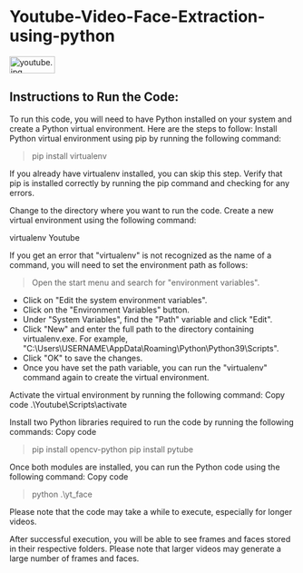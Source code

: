 # Youtube-Video-Face-Extraction-using-python

<img src="https://github.com/prateekj7777/Youtube-Video-Face-Extraction-using-python/blob/master/image.png" width="80px" height="30px" alt="youtube.jpg" align=center />

## Instructions to Run the Code:

To run this code, you will need to have Python installed on your system and create a Python virtual environment. Here are the steps to follow:
Install Python virtual environment using pip by running the following command:

> pip install virtualenv

 If you already have virtualenv installed, you can skip this step.
Verify that pip is installed correctly by running the pip command and checking for any errors.

Change to the directory where you want to run the code.
Create a new virtual environment using the following command:

virtualenv Youtube

 If you get an error that "virtualenv" is not recognized as the name of a command, you will need to set the environment path as follows:

>Open the start menu and search for "environment variables".
- Click on "Edit the system environment variables".
- Click on the "Environment Variables" button.
- Under "System Variables", find the "Path" variable and click "Edit".
- Click "New" and enter the full path to the directory containing virtualenv.exe. For example, "C:\Users\USERNAME\AppData\Roaming\Python\Python39\Scripts".
- Click "OK" to save the changes.
- Once you have set the path variable, you can run the "virtualenv" command again to create the virtual environment.

Activate the virtual environment by running the following command:
Copy code
.\Youtube\Scripts\activate

Install two Python libraries required to run the code by running the following commands:
Copy code

> pip install opencv-python pip install pytube

Once both modules are installed, you can run the Python code using the following command:
Copy code

> python .\yt_face

 Please note that the code may take a while to execute, especially for longer videos.

After successful execution, you will be able to see frames and faces stored in their respective folders. Please note that larger videos may generate a large number of frames and faces.

